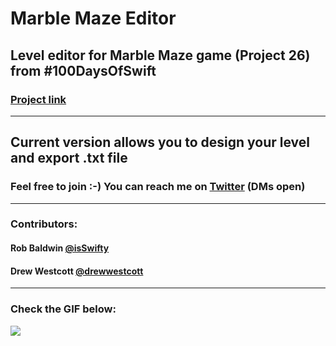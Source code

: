 # Marble Maze Editor

## Level editor for Marble Maze game (Project 26) from #100DaysOfSwift

###  [Project link](https://www.hackingwithswift.com/100/85)

---

## Current version allows you to design your level and export .txt file

### Feel free to join :-) You can reach me on [Twitter](https://twitter.com/nemecek_f) (DMs open)

---

### Contributors:
#### Rob Baldwin [@isSwifty](https://twitter.com/isSwifty) 
#### Drew Westcott [@drewwestcott](https://twitter.com/drewwestcott) 

---

### Check the GIF below:

![](Screenshots/Showcase.gif)